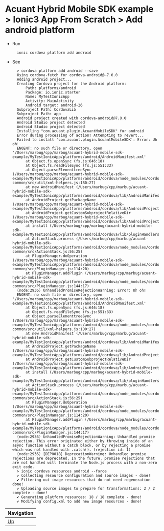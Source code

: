 # Acuant Hybrid Mobile SDK example > Ionic3 App From Scratch > Add android platform #

* Run

        ionic cordova platform add android

* See
        
        > cordova platform add android --save
        Using cordova-fetch for cordova-android@~7.0.0
        Adding android project...
        Creating Cordova project for the Android platform:
            Path: platforms/android
            Package: io.ionic.starter
            Name: MyTestIonicApp
            Activity: MainActivity
            Android target: android-26
        Subproject Path: CordovaLib
        Subproject Path: app
        Android project created with cordova-android@7.0.0
        Android Studio project detected
        Android Studio project detected
        Installing "com.acuant.plugin.AcuantMobileSDK" for android
        Error during processing of action! Attempting to revert...
        Failed to install 'com.acuant.plugin.AcuantMobileSDK': Error: Uh oh!
        ENOENT: no such file or directory, open '/Users/marbug/cpp/marbug/acuant-hybrid-mobile-sdk-example/MyTestIonicApp/platforms/android/AndroidManifest.xml'
            at Object.fs.openSync (fs.js:646:18)
            at Object.fs.readFileSync (fs.js:551:33)
            at Object.parseElementtreeSync (/Users/marbug/cpp/marbug/acuant-hybrid-mobile-sdk-example/MyTestIonicApp/platforms/android/cordova/node_modules/cordova-common/src/util/xml-helpers.js:180:27)
            at new AndroidManifest (/Users/marbug/cpp/marbug/acuant-hybrid-mobile-sdk-example/MyTestIonicApp/platforms/android/cordova/lib/AndroidManifest.js:29:20)
            at AndroidProject.getPackageName (/Users/marbug/cpp/marbug/acuant-hybrid-mobile-sdk-example/MyTestIonicApp/platforms/android/cordova/lib/AndroidProject.js:99:12)
            at AndroidProject.getCustomSubprojectRelativeDir (/Users/marbug/cpp/marbug/acuant-hybrid-mobile-sdk-example/MyTestIonicApp/platforms/android/cordova/lib/AndroidProject.js:105:28)
            at install (/Users/marbug/cpp/marbug/acuant-hybrid-mobile-sdk-example/MyTestIonicApp/platforms/android/cordova/lib/pluginHandlers.js:106:46)
            at ActionStack.process (/Users/marbug/cpp/marbug/acuant-hybrid-mobile-sdk-example/MyTestIonicApp/platforms/android/cordova/node_modules/cordova-common/src/ActionStack.js:56:25)
            at PluginManager.doOperation (/Users/marbug/cpp/marbug/acuant-hybrid-mobile-sdk-example/MyTestIonicApp/platforms/android/cordova/node_modules/cordova-common/src/PluginManager.js:114:20)
            at PluginManager.addPlugin (/Users/marbug/cpp/marbug/acuant-hybrid-mobile-sdk-example/MyTestIonicApp/platforms/android/cordova/node_modules/cordova-common/src/PluginManager.js:144:17)
        (node:2936) UnhandledPromiseRejectionWarning: Error: Uh oh!
        ENOENT: no such file or directory, open '/Users/marbug/cpp/marbug/acuant-hybrid-mobile-sdk-example/MyTestIonicApp/platforms/android/AndroidManifest.xml'
            at Object.fs.openSync (fs.js:646:18)
            at Object.fs.readFileSync (fs.js:551:33)
            at Object.parseElementtreeSync (/Users/marbug/cpp/marbug/acuant-hybrid-mobile-sdk-example/MyTestIonicApp/platforms/android/cordova/node_modules/cordova-common/src/util/xml-helpers.js:180:27)
            at new AndroidManifest (/Users/marbug/cpp/marbug/acuant-hybrid-mobile-sdk-example/MyTestIonicApp/platforms/android/cordova/lib/AndroidManifest.js:29:20)
            at AndroidProject.getPackageName (/Users/marbug/cpp/marbug/acuant-hybrid-mobile-sdk-example/MyTestIonicApp/platforms/android/cordova/lib/AndroidProject.js:99:12)
            at AndroidProject.getCustomSubprojectRelativeDir (/Users/marbug/cpp/marbug/acuant-hybrid-mobile-sdk-example/MyTestIonicApp/platforms/android/cordova/lib/AndroidProject.js:105:28)
            at install (/Users/marbug/cpp/marbug/acuant-hybrid-mobile-sdk-example/MyTestIonicApp/platforms/android/cordova/lib/pluginHandlers.js:106:46)
            at ActionStack.process (/Users/marbug/cpp/marbug/acuant-hybrid-mobile-sdk-example/MyTestIonicApp/platforms/android/cordova/node_modules/cordova-common/src/ActionStack.js:56:25)
            at PluginManager.doOperation (/Users/marbug/cpp/marbug/acuant-hybrid-mobile-sdk-example/MyTestIonicApp/platforms/android/cordova/node_modules/cordova-common/src/PluginManager.js:114:20)
            at PluginManager.addPlugin (/Users/marbug/cpp/marbug/acuant-hybrid-mobile-sdk-example/MyTestIonicApp/platforms/android/cordova/node_modules/cordova-common/src/PluginManager.js:144:17)
        (node:2936) UnhandledPromiseRejectionWarning: Unhandled promise rejection. This error originated either by throwing inside of an async function without a catch block, or by rejecting a promise which was not handled with .catch(). (rejection id: 1)
        (node:2936) [DEP0018] DeprecationWarning: Unhandled promise rejections are deprecated. In the future, promise rejections that are not handled will terminate the Node.js process with a non-zero exit code.
        > ionic cordova resources android --force
        ✔ Collecting resource configuration and source images - done!
        ✔ Filtering out image resources that do not need regeneration - done!
        ✔ Uploading source images to prepare for transformations: 2 / 2 complete - done!
        ✔ Generating platform resources: 18 / 18 complete - done!
        ✔ Modifying config.xml to add new image resources - done!
        
| Navigation |
| ---------- |
| [Up](../README.md) |

